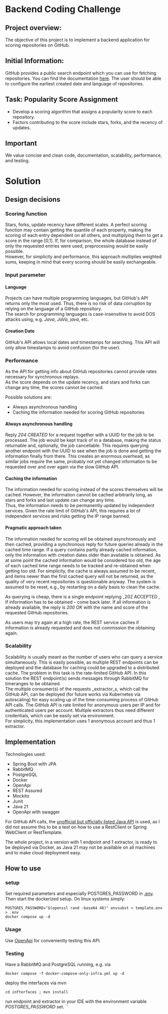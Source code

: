 # Backend Coding Challenge

## Project overview:

The objective of this project is to implement a backend application for scoring repositories on GitHub.

## Initial Information:

GitHub provides a public search endpoint which you can use for fetching repositories. You can find the
documentation [here](https://docs.github.com/en/rest/search/search?apiVersion=2022-11-28#search-repositories).
The user should be able to configure the earliest created date and language of repositories.

## Task: Popularity Score Assignment

* Develop a scoring algorithm that assigns a popularity score to each repository.
* Factors contributing to the score include stars, forks, and the recency of updates.

## Important

We value concise and clean code, documentation, scalability, performance, and testing.

# Solution

## Design decisions

### Scoring function

Stars, forks, update recency have different scales.
A perfect scoring function may contain getting the quantile of each property, making the scoring of each entry dependent
on all others, and multiplying them to get a score in the range [0,1].
If, for comparison, the whole database instead of only the requested entries were used, preprocessing would be easily
possible.  
However, for simplicity and performance, this approach multiplies weighted sums, keeping in mind that every scoring
should be easily exchangeable.

### Input parameter

#### Language

Projects can have multiple programming languages, but GitHub's API returns only the most used.
Thus, there is no risk of data corruption by relying on _the_ language of a GitHub repository.   
The search for programming languages is case-insensitive to avoid DOS attacks using, e.g. _Java_, _JaVa_, _java_, etc.

#### Creation Date

GitHub's API allows local dates and timestamps for searching.
This API will only allow timestamps to avoid confusion (for the user).

### Performance

As the API for getting info about GitHub repositories cannot provide rates necessary for synchronous replays.  
As the score depends on the update recency, and stars and forks can change any time, the scores cannot be cached.

Possible solutions are:

* Always asynchronous handling
* Caching the information needed for scoring GitHub repositories

#### Always asynchronous handling

Reply _204 CREATED_ for a request together with a UUID for the job to be processed.
The job would be kept track of in a database, making the status returnable and, optionally, the job cancellable.
This requires querying another endpoint with the UUID to see when the job is done and getting the information finally
from there.
This creates an enormous overhead, as similar jobs require the same, probably not yet changed information to be
requested over and over again via the slow GitHub API.

#### Caching the information

The information needed for scoring instead of the scores themselves will be cached.
However, the information cannot be cached arbitrarily long, as stars and forks and last update can change any time.  
Thus, the information needs to be permanently updated by independent services.
Given the rate limit of GitHub's API, this requires a lot of independent services and risks getting the IP range banned.

#### Pragmatic approach taken

The information needed for scoring will be obtained asynchronously and then cached,
providing a synchronous reply for future queries already in the cached time range.
If a query contains partly already cached information, only the information with creation dates older than available is
obtained.
As at some point the cached information would be considered too old, the age of each cached time range needs to be
tracked and re-obtained when getting too old.
For simplicity, the cache is always assumed to be recent, and items newer than the first cached query will not be
returned, as the quality of very recent repositories is questionable anyway.
The system is assumed to be reset, e.g., by restarting on a daily basis to clean the cache.

As querying is cheap, there is a single endpoint replying  _202 ACCEPTED , If information has to be obtained - come back
later.
If all information is already available, the reply is _200 OK_ with the name and score of the requested GitHub
repositories.

As users may try again at a high rate, the REST service caches if information is already requested and does not
commission the obtaining again.

### Scalability

Scalability is usually meant as the number of users who can query a service simultaneously.
This is easily possible, as multiple REST endpoints can be deployed and the database for caching could be upgraded to a
distributed cache.
The problem in this task is the rate-limited GitHub API.
In this solution the REST endpoint(s) sends messages through RabbitMQ for timeranges to be obtained.  
The multiple consumer(s) of the requests _extractor_s, which call the GitHub API, can be deployed (for future works via
Kubernetes via autoscaling) for easy scaling up of the time-consuming process of GitHub API calls.
The GitHub API is rate limited for anonymous users per IP and for authenticated users per account.
Multiple extractors thus need different credentials, which can be easily set via environment.  
For simplicity, this implementation uses 1 anonymous account and thus 1 extractor.

## Implementation

Technologies used:

* Spring Boot with JPA
* RabbitMQ
* PostgreSQL
* Docker
* OpenApi
* REST Assured
* Mockito
* Junit
* Java 21
* OpenApi with swagger

For GitHub API calls,
the [unofficial but officially listed Java API](https://docs.github.com/en/rest/using-the-rest-api/libraries-for-the-rest-api?apiVersion=2022-11-28#java)
is used, as I did not assume this to be a test on how to use a RestClient or Spring WebClient or RestTemplate.

The whole project, in a version with 1 endpoint and 1 extractor, is ready to be deployed via Docker, as Java 21 may not
be available on all machines and to make cloud deployment easy.

## How to use

### setup

Set required parameters and especially POSTGRES_PASSWORD in [.env](.env).
Then start the dockerized setup.
On linux systems simply:

```shell
POSTGRES_PASSWORD="$(openssl rand -base64 48)" envsubst < template.env > .env
docker compose up -d
```

### Usage

Use [OpenApi](http://localhost:8080/swagger-ui.html) for conveniently testing this API.

### Testing

Have a RabbitMQ and PostgreSQL running, e.g. via

```shell
docker compose -f docker-compose-only-infra.yml up -d
```

deploy the interfaces via mvn

```shell
cd infterfaces ; mvn install
```

run endpoint and extractor in your IDE with the environment variable _POSTGRES_PASSWORD_ set.
``